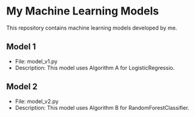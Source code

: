 # My Machine Learning Models

This repository contains machine learning models developed by me. 

## Model 1
- File: model_v1.py
- Description: This model uses Algorithm A for LogisticRegressio.

## Model 2
- File: model_v2.py
- Description: This model uses Algorithm B for RandomForestClassifier.
